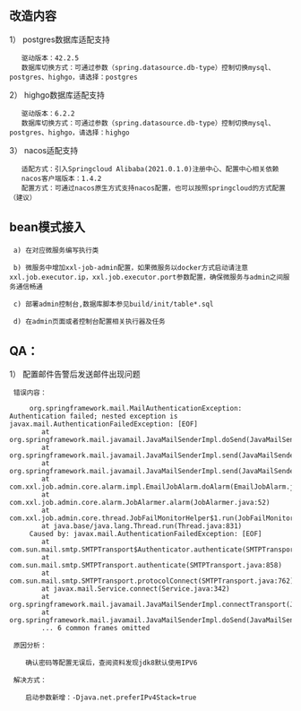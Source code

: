 ## 改造内容
  
  1） postgres数据库适配支持
  
       驱动版本：42.2.5
       数据库切换方式：可通过参数（spring.datasource.db-type）控制切换mysql、postgres、highgo，请选择：postgres
  
  2） highgo数据库适配支持
  
       驱动版本：6.2.2
       数据库切换方式：可通过参数（spring.datasource.db-type）控制切换mysql、postgres、highgo，请选择：highgo
  
  3） nacos适配支持
  
       适配方式：引入Springcloud Alibaba(2021.0.1.0)注册中心、配置中心相关依赖
       nacos客户端版本：1.4.2
       配置方式：可通过nacos原生方式支持nacos配置，也可以按照springcloud的方式配置（建议）
       
## bean模式接入
  
     a) 在对应微服务编写执行类
     
     b) 微服务中增加xxl-job-admin配置，如果微服务以docker方式启动请注意xxl.job.executor.ip，xxl.job.executor.port参数配置，确保微服务与admin之间服务通信畅通
     
     c) 部署admin控制台,数据库脚本参见build/init/table*.sql
     
     d) 在admin页面或者控制台配置相关执行器及任务
     

## QA：
  
  1） 配置邮件告警后发送邮件出现问题
        
     错误内容：
     
         org.springframework.mail.MailAuthenticationException: Authentication failed; nested exception is javax.mail.AuthenticationFailedException: [EOF]
         	at org.springframework.mail.javamail.JavaMailSenderImpl.doSend(JavaMailSenderImpl.java:440)
         	at org.springframework.mail.javamail.JavaMailSenderImpl.send(JavaMailSenderImpl.java:361)
         	at org.springframework.mail.javamail.JavaMailSenderImpl.send(JavaMailSenderImpl.java:356)
         	at com.xxl.job.admin.core.alarm.impl.EmailJobAlarm.doAlarm(EmailJobAlarm.java:74)
         	at com.xxl.job.admin.core.alarm.JobAlarmer.alarm(JobAlarmer.java:52)
         	at com.xxl.job.admin.core.thread.JobFailMonitorHelper$1.run(JobFailMonitorHelper.java:64)
         	at java.base/java.lang.Thread.run(Thread.java:831)
         Caused by: javax.mail.AuthenticationFailedException: [EOF]
         	at com.sun.mail.smtp.SMTPTransport$Authenticator.authenticate(SMTPTransport.java:947)
         	at com.sun.mail.smtp.SMTPTransport.authenticate(SMTPTransport.java:858)
         	at com.sun.mail.smtp.SMTPTransport.protocolConnect(SMTPTransport.java:762)
         	at javax.mail.Service.connect(Service.java:342)
         	at org.springframework.mail.javamail.JavaMailSenderImpl.connectTransport(JavaMailSenderImpl.java:518)
         	at org.springframework.mail.javamail.JavaMailSenderImpl.doSend(JavaMailSenderImpl.java:437)
         	... 6 common frames omitted
         
     原因分析：
        
        确认密码等配置无误后，查阅资料发现jdk8默认使用IPV6
     
     解决方式：
     
        启动参数新增：-Djava.net.preferIPv4Stack=true
  